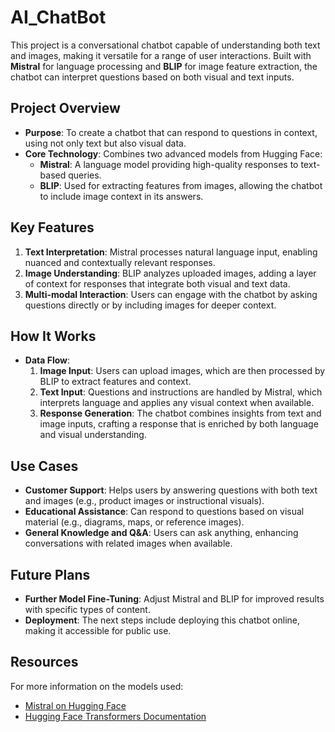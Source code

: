 # AI_ChatBot
This project is a conversational chatbot capable of understanding both text and images, making it versatile for a range of user interactions. Built with **Mistral** for language processing and **BLIP** for image feature extraction, the chatbot can interpret questions based on both visual and text inputs.

## Project Overview
- **Purpose**: To create a chatbot that can respond to questions in context, using not only text but also visual data.
- **Core Technology**: Combines two advanced models from Hugging Face:
  - **Mistral**: A language model providing high-quality responses to text-based queries.
  - **BLIP**: Used for extracting features from images, allowing the chatbot to include image context in its answers.

## Key Features
1. **Text Interpretation**: Mistral processes natural language input, enabling nuanced and contextually relevant responses.
2. **Image Understanding**: BLIP analyzes uploaded images, adding a layer of context for responses that integrate both visual and text data.
3. **Multi-modal Interaction**: Users can engage with the chatbot by asking questions directly or by including images for deeper context.

## How It Works
- **Data Flow**:
  1. **Image Input**: Users can upload images, which are then processed by BLIP to extract features and context.
  2. **Text Input**: Questions and instructions are handled by Mistral, which interprets language and applies any visual context when available.
  3. **Response Generation**: The chatbot combines insights from text and image inputs, crafting a response that is enriched by both language and visual understanding.

## Use Cases
- **Customer Support**: Helps users by answering questions with both text and images (e.g., product images or instructional visuals).
- **Educational Assistance**: Can respond to questions based on visual material (e.g., diagrams, maps, or reference images).
- **General Knowledge and Q&A**: Users can ask anything, enhancing conversations with related images when available.

## Future Plans
- **Further Model Fine-Tuning**: Adjust Mistral and BLIP for improved results with specific types of content.
- **Deployment**: The next steps include deploying this chatbot online, making it accessible for public use.
  
## Resources
For more information on the models used:
- [Mistral on Hugging Face](https://huggingface.co/models)
- [Hugging Face Transformers Documentation](https://huggingface.co/docs/transformers)
